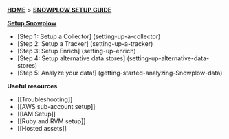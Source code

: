 [**HOME**](Home) > [**SNOWPLOW SETUP GUIDE**](Setting-up-Snowplow)

[**Setup Snowplow**](Setting-up-Snowplow)    

- [Step 1: Setup a Collector] (setting-up-a-collector)  
- [Step 2: Setup a Tracker] (setting-up-a-tracker)  
- [Step 3: Setup Enrich] (setting-up-enrich)  
- [Step 4: Setup alternative data stores] (setting-up-alternative-data-stores)  
- [Step 5: Analyze your data!] (getting-started-analyzing-Snowplow-data)  

**Useful resources**  

- [[Troubleshooting]]  
- [[AWS sub-account setup]]  
- [[IAM Setup]]  
- [[Ruby and RVM setup]]  
- [[Hosted assets]] 
